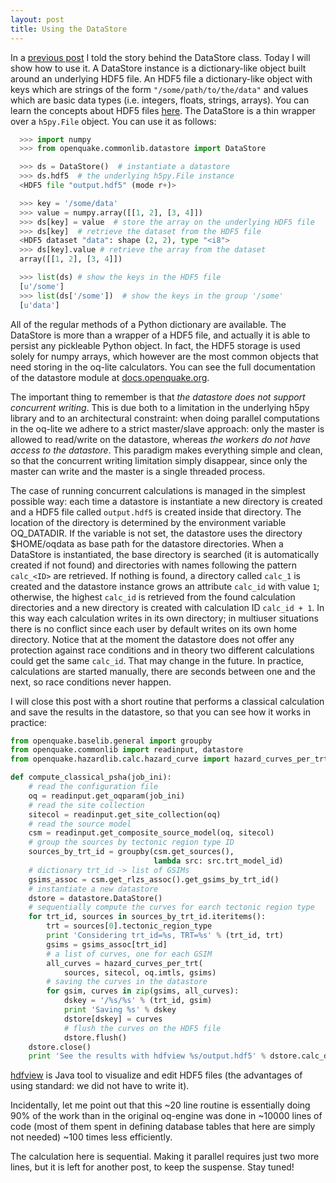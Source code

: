 ```yaml
---
layout: post
title: Using the DataStore
---
```


In a [previous post](/2015-06-15-using-the-datastore) I told the story
behind the DataStore class. Today I will show how to use it.
A DataStore instance is a dictionary-like object built around
an underlying HDF5 file. An HDF5 file a dictionary-like object
with keys which are strings of the form `"/some/path/to/the/data"`
and values which are basic data types (i.e. integers, floats,
strings, arrays). You can learn the concepts about HDF5
files [here](http://docs.h5py.org/en/latest/). The DataStore
is a thin wrapper over a `h5py.File` object.
You can use it as follows:

```python
  >>> import numpy
  >>> from openquake.commonlib.datastore import DataStore

  >>> ds = DataStore()  # instantiate a datastore
  >>> ds.hdf5  # the underlying h5py.File instance
  <HDF5 file "output.hdf5" (mode r+)>

  >>> key = '/some/data'
  >>> value = numpy.array([[1, 2], [3, 4]])
  >>> ds[key] = value  # store the array on the underlying HDF5 file
  >>> ds[key]  # retrieve the dataset from the HDF5 file
  <HDF5 dataset "data": shape (2, 2), type "<i8">
  >>> ds[key].value # retrieve the array from the dataset
  array([[1, 2], [3, 4]])

  >>> list(ds) # show the keys in the HDF5 file
  [u'/some']
  >>> list(ds['/some'])  # show the keys in the group '/some'
  [u'data']
```

All of the regular methods of a Python dictionary are available. The
DataStore is more than a wrapper of a HDF5 file, and actually it is
able to persist any pickleable Python object. In fact, the HDF5
storage is used solely for numpy arrays, which however are the most
common objects that need storing in the oq-lite calculators. You can
see the full documentation of the datastore module at
[docs.openquake.org](http://docs.openquake.org/oq-risklib/master/openquake.commonlib.html#module-openquake.commonlib.datastore).

The important thing to remember is that *the datastore does not support
concurrent writing*. This is due both to a limitation in the underlying
h5py library and to an architectural constraint: when doing parallel
computations in the oq-lite we adhere to a strict
master/slave approach: only the master is allowed to read/write
on the datastore, whereas *the workers do not have access
to the datastore*. This paradigm makes everything simple and clean,
so that the concurrent writing limitation simply disappear, since
only the master can write and the master is a single threaded process.

The case of running concurrent calculations is managed in the simplest
possible way: each time a datastore is instantiate a new directory is
created and a HDF5 file called `output.hdf5` is created
inside that directory. The location of the directory
is determined by the environment variable OQ_DATADIR. If the variable
is not set, the datastore uses the directory $HOME/oqdata as base
path for the datastore directories. When a DataStore is instantiated,
the base directory is searched (it is automatically created if not found)
and directories with names following the pattern `calc_<ID>` are retrieved.
If nothing is found, a directory called `calc_1` is created
and the datastore instance grows an attribute `calc_id` with value `1`;
otherwise, the highest `calc_id` is retrieved from the found calculation
directories and a new directory is created with calculation ID
`calc_id + 1`. In this way each calculation writes in its own directory;
in multiuser situations there is no conflict since each user by default
writes on its own home directory. Notice that at the moment the datastore
does not offer any protection against race conditions and in theory 
two different calculations could get the same `calc_id`. That may change
in the future. In practice, calculations are started manually, there
are seconds between one and the next, so race conditions never
happen.

I will close this post with a short routine that performs a classical
calculation and save the results in the datastore, so that you can
see how it works in practice:

```python
from openquake.baselib.general import groupby
from openquake.commonlib import readinput, datastore
from openquake.hazardlib.calc.hazard_curve import hazard_curves_per_trt

def compute_classical_psha(job_ini):
    # read the configuration file
    oq = readinput.get_oqparam(job_ini)
    # read the site collection
    sitecol = readinput.get_site_collection(oq)
    # read the source model
    csm = readinput.get_composite_source_model(oq, sitecol)
    # group the sources by tectonic region type ID
    sources_by_trt_id = groupby(csm.get_sources(),
                                lambda src: src.trt_model_id)
    # dictionary trt_id -> list of GSIMs
    gsims_assoc = csm.get_rlzs_assoc().get_gsims_by_trt_id()
    # instantiate a new datastore
    dstore = datastore.DataStore()
    # sequentially compute the curves for earch tectonic region type
    for trt_id, sources in sources_by_trt_id.iteritems():
        trt = sources[0].tectonic_region_type
        print 'Considering trt_id=%s, TRT=%s' % (trt_id, trt)
        gsims = gsims_assoc[trt_id]
        # a list of curves, one for each GSIM
        all_curves = hazard_curves_per_trt(
            sources, sitecol, oq.imtls, gsims)
        # saving the curves in the datastore
        for gsim, curves in zip(gsims, all_curves):
            dskey = '/%s/%s' % (trt_id, gsim)
            print 'Saving %s' % dskey
            dstore[dskey] = curves
            # flush the curves on the HDF5 file
            dstore.flush()
    dstore.close()
    print 'See the results with hdfview %s/output.hdf5' % dstore.calc_dir
```

[hdfview](https://www.hdfgroup.org/products/java/hdfview/) is Java
tool to visualize and edit HDF5 files (the advantages of using
standard: we did not have to write it).

Incidentally, let me point out that this ~20 line routine is
essentially doing 90% of the work than in the original oq-engine was
done in ~10000 lines of code (most of them spent in defining database
tables that here are simply not needed) ~100 times less efficiently.

The calculation here is sequential. Making it parallel requires just
two more lines, but it is left for another post, to keep the
suspense. Stay tuned!
